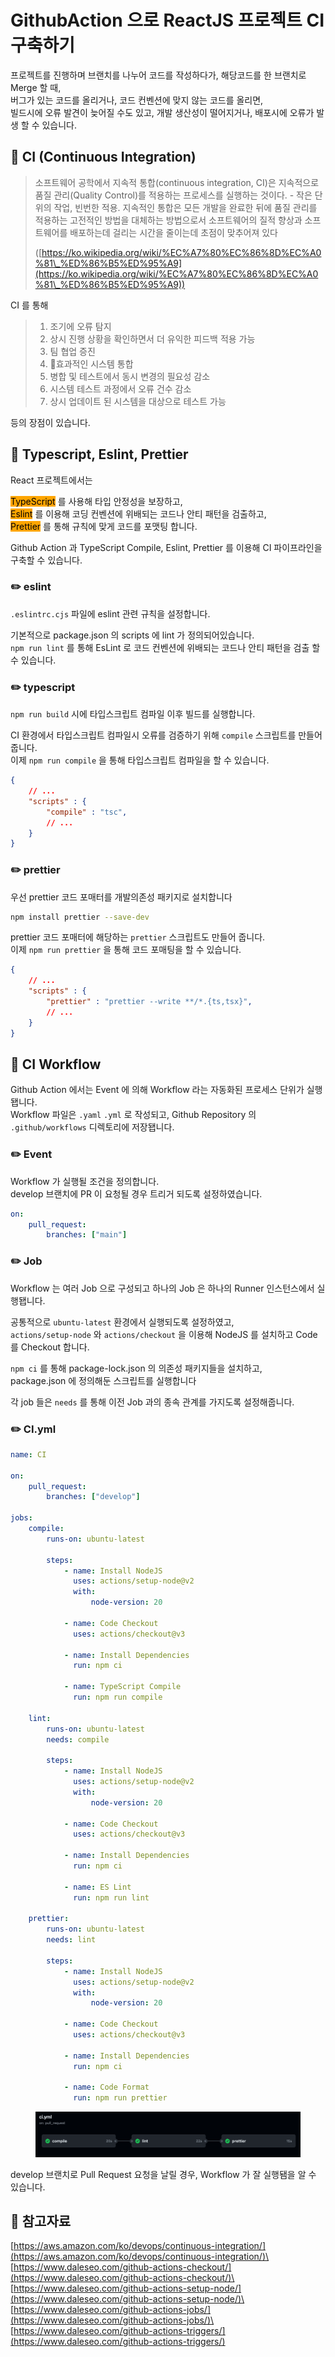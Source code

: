 # GithubAction 으로 ReactJS 프로젝트 CI 구축하기

프로젝트를 진행하며 브랜치를 나누어 코드를 작성하다가, 해당코드를 한 브랜치로 Merge 할 때,\
버그가 있는 코드를 올리거나, 코드 컨벤션에 맞지 않는 코드를 올리면,\
빌드시에 오류 발견이 늦어질 수도 있고, 개발 생산성이 떨어지거나, 배포시에 오류가 발생 할 수 있습니다.

## 📖 CI (Continuous Integration)

> 소프트웨어 공학에서 지속적 통합(continuous integration, CI)은 지속적으로 품질 관리(Quality Control)를 적용하는 프로세스를 실행하는 것이다. - 작은 단위의 작업, 빈번한 적용. 지속적인 통합은 모든 개발을 완료한 뒤에 품질 관리를 적용하는 고전적인 방법을 대체하는 방법으로서 소프트웨어의 질적 향상과 소프트웨어를 배포하는데 걸리는 시간을 줄이는데 초점이 맞추어져 있다&#x20;
>
> ([https://ko.wikipedia.org/wiki/%EC%A7%80%EC%86%8D%EC%A0%81\_%ED%86%B5%ED%95%A9](https://ko.wikipedia.org/wiki/%EC%A7%80%EC%86%8D%EC%A0%81\_%ED%86%B5%ED%95%A9))

CI 를 통해

> 1. 조기에 오류 탐지
> 2. 상시 진행 상황을 확인하면서 더 유익한 피드백 적용 가능
> 3. 팀 협업 증진&#x20;
> 4. 효과적인 시스템 통합&#x20;
> 5. 병합 및 테스트에서 동시 변경의 필요성 감소
> 6. 시스템 테스트 과정에서 오류 건수 감소
> 7. 상시 업데이트 된 시스템을 대상으로 테스트 가능

등의 장점이 있습니다.



## 📖 Typescript, Eslint, Prettier

React 프로젝트에서는

<mark style="background-color:orange;">TypeScript</mark> 를 사용해 타입 안정성을 보장하고,\
<mark style="background-color:orange;">Eslint</mark> 를 이용해 코딩 컨벤션에 위배되는 코드나 안티 패턴을 검출하고,\
<mark style="background-color:orange;">Prettier</mark> 를 통해 규칙에 맞게 코드를 포맷팅 합니다.

Github Action 과 TypeScript Compile, Eslint, Prettier 를 이용해 CI 파이프라인을 구축할 수 있습니다.

### ✏️ eslint

`.eslintrc.cjs` 파일에 eslint 관련 규칙을 설정합니다.

기본적으로 package.json 의 scripts 에 lint 가 정의되어있습니다.\
`npm run lint` 를 통해 EsLint 로 코드 컨벤션에 위배되는 코드나 안티 패턴을 검출 할 수 있습니다.

### ✏️ typescript

`npm run build` 시에 타입스크립트 컴파일 이후 빌드를 실행합니다.

CI 환경에서 타입스크립트 컴파일시 오류를 검증하기 위해 `compile` 스크립트를 만들어 줍니다.\
이제 `npm run compile` 을 통해 타입스크립트 컴파일을 할 수 있습니다.

```json
{
    // ...
    "scripts" : {
        "compile" : "tsc",
        // ...
    }
}
```

### ✏️ prettier

우선 prettier 코드 포매터를 개발의존성 패키지로 설치합니다

```sh
npm install prettier --save-dev
```

prettier 코드 포매터에 해당하는 `prettier` 스크립트도 만들어 줍니다.\
이제 `npm run prettier` 을 통해 코드 포매팅을 할 수 있습니다.

```json
{
    // ...
    "scripts" : {
        "prettier" : "prettier --write **/*.{ts,tsx}",
        // ...
    }
}
```





## 📖 CI Workflow

Github Action 에서는 Event 에 의해 Workflow 라는 자동화된 프로세스 단위가 실행됍니다.\
Workflow 파일은 `.yaml` `.yml` 로 작성되고, Github Repository 의 `.github/workflows` 디렉토리에 저장됍니다.

### ✏️ Event

Workflow 가 실행될 조건을 정의합니다.\
develop 브랜치에 PR 이 요청될 경우 트리거 되도록 설정하였습니다.

```yaml
on:
    pull_request:
        branches: ["main"]
```



### ✏️ Job

Workflow 는 여러 Job 으로 구성되고 하나의 Job 은 하나의 Runner 인스턴스에서 실행됍니다.

공통적으로 `ubuntu-latest` 환경에서 실행되도록 설정하였고,\
`actions/setup-node` 와 `actions/checkout` 을 이용해 NodeJS 를 설치하고 Code 를 Checkout 합니다.

`npm ci` 를 통해 package-lock.json 의 의존성 패키지들을 설치하고,\
package.json 에 정의해둔 스크립트를 실행합니다

각 job 들은 `needs` 를 통해 이전 Job 과의 종속 관계를 가지도록 설정해줍니다.



### ✏️ CI.yml

```yaml
name: CI

on:
    pull_request:
        branches: ["develop"]

jobs:
    compile:
        runs-on: ubuntu-latest

        steps:
            - name: Install NodeJS
              uses: actions/setup-node@v2
              with:
                  node-version: 20

            - name: Code Checkout
              uses: actions/checkout@v3

            - name: Install Dependencies
              run: npm ci

            - name: TypeScript Compile
              run: npm run compile

    lint:
        runs-on: ubuntu-latest
        needs: compile

        steps:
            - name: Install NodeJS
              uses: actions/setup-node@v2
              with:
                  node-version: 20

            - name: Code Checkout
              uses: actions/checkout@v3

            - name: Install Dependencies
              run: npm ci

            - name: ES Lint
              run: npm run lint

    prettier:
        runs-on: ubuntu-latest
        needs: lint

        steps:
            - name: Install NodeJS
              uses: actions/setup-node@v2
              with:
                  node-version: 20

            - name: Code Checkout
              uses: actions/checkout@v3

            - name: Install Dependencies
              run: npm ci

            - name: Code Format
              run: npm run prettier
```



<figure><img src="../../.gitbook/assets/image (15).png" alt=""><figcaption></figcaption></figure>

develop 브랜치로 Pull Request 요청을 날릴 경우, Workflow 가 잘 실행됌을 알 수 있습니다.

##

## 🔗 참고자료

[https://aws.amazon.com/ko/devops/continuous-integration/](https://aws.amazon.com/ko/devops/continuous-integration/)\
[https://www.daleseo.com/github-actions-checkout/](https://www.daleseo.com/github-actions-checkout/)\
[https://www.daleseo.com/github-actions-setup-node/](https://www.daleseo.com/github-actions-setup-node/)\
[https://www.daleseo.com/github-actions-jobs/](https://www.daleseo.com/github-actions-jobs/)\
[https://www.daleseo.com/github-actions-triggers/](https://www.daleseo.com/github-actions-triggers/)
